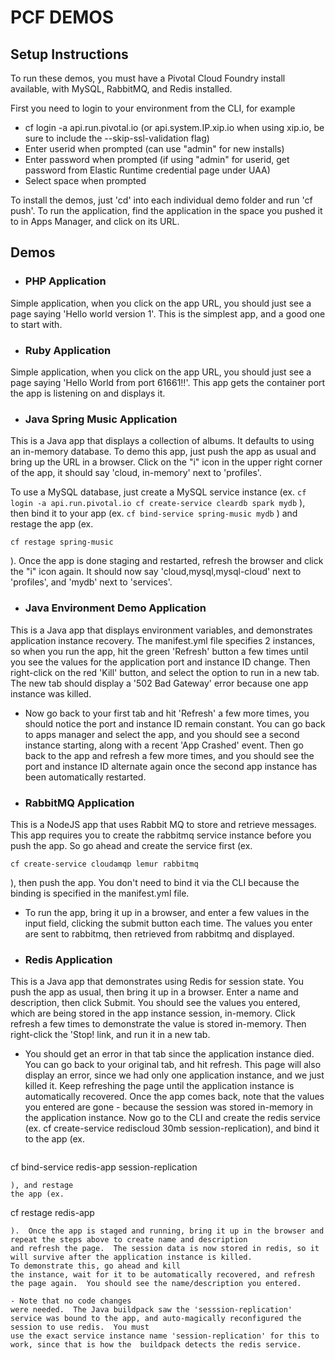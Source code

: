 # PCF DEMOS

## Setup Instructions
To run these demos, you must have a Pivotal Cloud Foundry install available, with MySQL, RabbitMQ, and Redis installed.

First you need to login to your environment from the CLI, for example
- cf login -a api.run.pivotal.io  (or api.system.IP.xip.io when using xip.io, be sure to include the --skip-ssl-validation flag)
- Enter userid when prompted   (can use "admin" for new installs)
- Enter password when prompted    (if using "admin" for userid, get password from Elastic Runtime credential page under UAA)
- Select space when prompted

To install the demos, just 'cd' into each individual demo folder and run 'cf push'.  To run the application, find the application in the space you pushed it to in Apps Manager, and click on its URL.
## Demos
- ### PHP Application <br/>
Simple application, when you click on the app URL, you should just see a page
saying 'Hello world version 1'.  This is the simplest app, and a good one to start with.

- ###  Ruby Application <br/>
Simple application, when you click on the app URL, you should just see a page saying 'Hello World from port 61661!!'.  This app gets the container port the app is listening on and displays it.
- ### Java Spring Music Application <br/>
This is a Java app that displays a collection of albums.  It defaults to using an in-memory database.  To demo this app, just push the app as usual and bring up
  the URL in a browser.  Click on the "i" icon in the upper right corner of the app, it should say 'cloud, in-memory' next to 'profiles'.<p>
  To use a MySQL database, just create a MySQL service instance (ex.
    ```
  cf login -a api.run.pivotal.io
  cf create-service cleardb spark mydb
    ```
), then bind it to your app
  (ex.
    ```
    cf bind-service spring-music mydb
    ```
) and restage the app (ex.
  ```
  cf restage spring-music
  ```
).  Once the app is done staging and restarted, refresh the browser
  and click the "i" icon again.  It should now say 'cloud,mysql,mysql-cloud' next to 'profiles', and 'mydb' next to 'services'.

- ### Java Environment Demo Application <br/>
This is a Java app that displays environment variables, and demonstrates application instance recovery.
  The manifest.yml file specifies 2 instances, so when you run the app, hit the green 'Refresh' button a few times until you see the values for the application port and instance ID change.  Then right-click on the red 'Kill' button, and
select the option to run in a new tab.  The new tab should display a '502 Bad Gateway' error because one app instance was killed.

- Now go back to your
first tab and hit 'Refresh' a few more times, you should notice the port and instance ID remain constant.  You can go back to apps manager and select
the app, and you should see a second instance starting, along with a recent 'App Crashed' event.  Then go back to the app and refresh a few more times, and
you should see the port and instance ID alternate again once the second app instance has been automatically restarted.
- ### RabbitMQ Application
This is a NodeJS app that uses Rabbit MQ to store and retrieve messages.  This app requires you to create the rabbitmq service instance before you push
the app.  So go ahead and create the service first (ex.
  ```
cf create-service cloudamqp lemur rabbitmq
```
), then push the app.  You don't need to bind it via
the CLI because the binding is specified in the manifest.yml file.

- To run the app, bring it up in a browser, and enter a few values in the input
field, clicking the submit button each time.  The values you enter are sent to rabbitmq, then retrieved from rabbitmq and displayed.
- ### Redis Application
This is a Java app that demonstrates using Redis for session state.  You push the app as usual, then bring it up in a browser.  Enter a name and
description, then click Submit.  You should see the values you entered, which are being stored in the app instance session, in-memory.  Click refresh a few
times to demonstrate the value is stored in-memory.  Then right-click the 'Stop! link, and run it in a new tab.  

- You should get an error in that tab since
the application instance died.
You can go back to your original tab, and hit refresh.  This page will also display an error, since we had only one
application instance, and we just killed it.  Keep refreshing the page until the application instance is automatically recovered.  Once the app comes back,
note that the values you entered are gone - because the session was stored in-memory in the application instance.  Now go to the CLI and create the redis service
(ex. cf create-service rediscloud 30mb session-replication), and bind it to the app (ex.
  ```
cf bind-service redis-app session-replication
```
), and restage
the app (ex.
  ```
cf restage redis-app
```
).  Once the app is staged and running, bring it up in the browser and repeat the steps above to create name and description
and refresh the page.  The session data is now stored in redis, so it will survive after the application instance is killed.
To demonstrate this, go ahead and kill
the instance, wait for it to be automatically recovered, and refresh the page again.  You should see the name/description you entered.  

- Note that no code changes
were needed.  The Java buildpack saw the 'sesssion-replication' service was bound to the app, and auto-magically reconfigured the session to use redis.  You must
use the exact service instance name 'session-replication' for this to work, since that is how the  buildpack detects the redis service.
